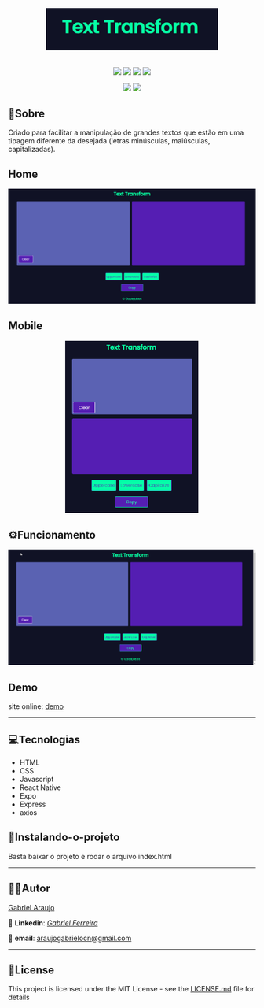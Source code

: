 ﻿<div  align="center">
    <img src="assets/txt-logo.PNG" width="350px">
    </br>
    </br>

[![](https://img.shields.io/badge/-Funcionamento-551eb3)](#⚙Funcionamento)
[![](https://img.shields.io/badge/-Demonstração-05ffa8)](#Demo)
[![](https://img.shields.io/badge/-Tecnologias-551eb3)](#💻Tecnologias)
[![](https://img.shields.io/badge/-Instalando-05ffa8)](#🚀Instalando-o-projeto)

[![](https://img.shields.io/badge/-Autor-32264d)](#🐱‍👤Autor)
[![](https://img.shields.io/badge/-Licença-32264d)](#📃License)
</div>

## 📖Sobre
Criado para facilitar a manipulação de grandes textos que estão em uma tipagem diferente da desejada (letras minúsculas, maiúsculas, capitalizadas).

## Home

![layout](assets/txt-transform.PNG)

## Mobile

<div align="center">
    <img src="assets/txt-transform-mobile.PNG" alt="mobile" height="350px">
</div>

## ⚙Funcionamento
![text transform](assets/txt-transform.gif)


## Demo
site online: [demo](https://araujogabriel77.github.io/text-transform.github.io/)

------
## 💻Tecnologias

- HTML
- CSS
- Javascript
- React Native
- Expo
- Express
- axios

## 🚀Instalando-o-projeto

Basta baixar o projeto e rodar o arquivo index.html

----
## 🐱‍👤Autor
[Gabriel Araujo](https://github.com/araujogabriel77)

💼 **Linkedin**: [_Gabriel Ferreira_ ](https://www.linkedin.com/in/araujogabriel77/)

📩 **email**: araujogabrielocn@gmail.com

----
## 📃License

This project is licensed under the MIT License - see the  [LICENSE.md](./LICENSE.md)  file for details